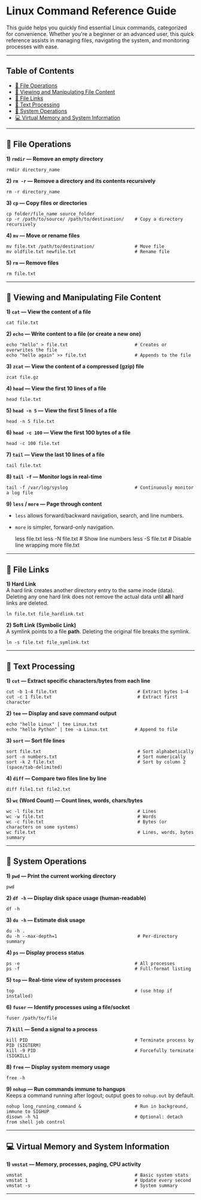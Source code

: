 # Linux Command Reference Guide

This guide helps you quickly find essential Linux commands, categorized for convenience. Whether you're a beginner or an advanced user, this quick reference assists in managing files, navigating the system, and monitoring processes with ease.  

---

## Table of Contents

- [📁 File Operations](#-file-operations)
- [📜 Viewing and Manipulating File Content](#-viewing-and-manipulating-file-content)
- [🔗 File Links](#-file-links)
- [📝 Text Processing](#-text-processing)
- [🔧 System Operations](#-system-operations)
- [💻 Virtual Memory and System Information](#-virtual-memory-and-system-information)

---

## 📁 File Operations

**1) `rmdir` — Remove an empty directory**
    
    rmdir directory_name

**2) `rm -r` — Remove a directory and its contents recursively**
    
    rm -r directory_name

**3) `cp` — Copy files or directories**
    
    cp folder/file_name source_folder
    cp -r /path/to/source/ /path/to/destination/    # Copy a directory recursively

**4) `mv` — Move or rename files**
    
    mv file.txt /path/to/destination/               # Move file
    mv oldfile.txt newfile.txt                      # Rename file

**5) `rm` — Remove files**
    
    rm file.txt

---

## 📜 Viewing and Manipulating File Content

**1) `cat` — View the content of a file**
    
    cat file.txt

**2) `echo` — Write content to a file (or create a new one)**
    
    echo "hello" > file.txt                         # Creates or overwrites the file
    echo "hello again" >> file.txt                  # Appends to the file

**3) `zcat` — View the content of a compressed (gzip) file**
    
    zcat file.gz

**4) `head` — View the first 10 lines of a file**
    
    head file.txt

**5) `head -n 5` — View the first 5 lines of a file**
    
    head -n 5 file.txt

**6) `head -c 100` — View the first 100 bytes of a file**
    
    head -c 100 file.txt

**7) `tail` — View the last 10 lines of a file**
    
    tail file.txt

**8) `tail -f` — Monitor logs in real-time**
    
    tail -f /var/log/syslog                         # Continuously monitor a log file

**9) `less` / `more` — Page through content**
- `less` allows forward/backward navigation, search, and line numbers.
- `more` is simpler, forward-only navigation.
    
    less file.txt
    less -N file.txt                                # Show line numbers
    less -S file.txt                                # Disable line wrapping
    more file.txt

---

## 🔗 File Links

**1) Hard Link**  
A hard link creates another directory entry to the same inode (data). Deleting any one hard link does not remove the actual data until **all** hard links are deleted.
    
    ln file.txt file_hardlink.txt

**2) Soft Link (Symbolic Link)**  
A symlink points to a file **path**. Deleting the original file breaks the symlink.
    
    ln -s file.txt file_symlink.txt

---

## 📝 Text Processing

**1) `cut` — Extract specific characters/bytes from each line**
    
    cut -b 1-4 file.txt                              # Extract bytes 1–4
    cut -c 1 file.txt                                # Extract first character

**2) `tee` — Display and save command output**
    
    echo "hello Linux" | tee Linux.txt
    echo "hello Python" | tee -a Linux.txt          # Append to file

**3) `sort` — Sort file lines**
    
    sort file.txt                                    # Sort alphabetically
    sort -n numbers.txt                              # Sort numerically
    sort -k 2 file.txt                               # Sort by column 2 (space/tab-delimited)

**4) `diff` — Compare two files line by line**
    
    diff file1.txt file2.txt

**5) `wc` (Word Count) — Count lines, words, chars/bytes**
    
    wc -l file.txt                                   # Lines
    wc -w file.txt                                   # Words
    wc -c file.txt                                   # Bytes (or characters on some systems)
    wc file.txt                                      # Lines, words, bytes summary

---

## 🔧 System Operations

**1) `pwd` — Print the current working directory**
    
    pwd

**2) `df -h` — Display disk space usage (human-readable)**
    
    df -h

**3) `du -h` — Estimate disk usage**
    
    du -h .
    du -h --max-depth=1                              # Per-directory summary

**4) `ps` — Display process status**
    
    ps -e                                           # All processes
    ps -f                                           # Full-format listing

**5) `top` — Real-time view of system processes**
    
    top                                             # (use htop if installed)

**6) `fuser` — Identify processes using a file/socket**
    
    fuser /path/to/file

**7) `kill` — Send a signal to a process**
    
    kill PID                                        # Terminate process by PID (SIGTERM)
    kill -9 PID                                     # Forcefully terminate (SIGKILL)

**8) `free` — Display system memory usage**
    
    free -h

**9) `nohup` — Run commands immune to hangups**  
Keeps a command running after logout; output goes to `nohup.out` by default.
    
    nohup long_running_command &                    # Run in background, immune to SIGHUP
    disown -h %1                                    # Optional: detach from shell job control

---

## 💻 Virtual Memory and System Information

**1) `vmstat` — Memory, processes, paging, CPU activity**
    
    vmstat                                          # Basic system stats
    vmstat 1                                        # Update every second
    vmstat -s                                       # System summary

---

